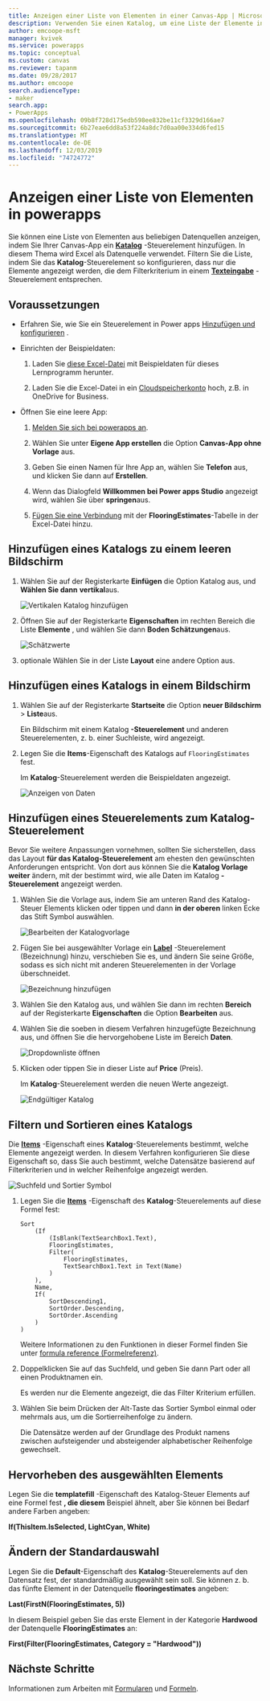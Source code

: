 ```yaml
---
title: Anzeigen einer Liste von Elementen in einer Canvas-App | Microsoft-Dokumentation
description: Verwenden Sie einen Katalog, um eine Liste der Elemente in Ihrer Canvas-App anzuzeigen, und filtern Sie die Liste, indem Sie ein Kriterium angeben.
author: emcoope-msft
manager: kvivek
ms.service: powerapps
ms.topic: conceptual
ms.custom: canvas
ms.reviewer: tapanm
ms.date: 09/28/2017
ms.author: emcoope
search.audienceType:
- maker
search.app:
- PowerApps
ms.openlocfilehash: 09b8f728d175edb598ee832be11cf3329d166ae7
ms.sourcegitcommit: 6b27eae6dd8a53f224a8dc7d0aa00e334d6fed15
ms.translationtype: MT
ms.contentlocale: de-DE
ms.lasthandoff: 12/03/2019
ms.locfileid: "74724772"
---
```

# <a name="show-a-list-of-items-in-power-apps"></a>Anzeigen einer Liste von Elementen in powerapps

Sie können eine Liste von Elementen aus beliebigen Datenquellen anzeigen, indem Sie Ihrer Canvas-App ein **[Katalog](controls/control-gallery.md)** -Steuerelement hinzufügen. In diesem Thema wird Excel als Datenquelle verwendet. Filtern Sie die Liste, indem Sie das **Katalog**-Steuerelement so konfigurieren, dass nur die Elemente angezeigt werden, die dem Filterkriterium in einem **[Texteingabe](controls/control-text-input.md)** -Steuerelement entsprechen.

## <a name="prerequisites"></a>Voraussetzungen

- Erfahren Sie, wie Sie ein Steuerelement in Power apps [Hinzufügen und konfigurieren](add-configure-controls.md) .

- Einrichten der Beispieldaten:
    1. Laden Sie [diese Excel-Datei](https://az787822.vo.msecnd.net/documentation/get-started-from-data/FlooringEstimates.xlsx) mit Beispieldaten für dieses Lernprogramm herunter.

    2. Laden Sie die Excel-Datei in ein [Cloudspeicherkonto](connections/cloud-storage-blob-connections.md) hoch, z.B. in OneDrive for Business.

- Öffnen Sie eine leere App:
    1. [Melden Sie sich bei powerapps an](https://make.powerapps.com?utm_source=padocs&utm_medium=linkinadoc&utm_campaign=referralsfromdoc).

    1. Wählen Sie unter **Eigene App erstellen** die Option **Canvas-App ohne Vorlage** aus.

    1. Geben Sie einen Namen für Ihre App an, wählen Sie **Telefon** aus, und klicken Sie dann auf **Erstellen**.

    1. Wenn das Dialogfeld **Willkommen bei Power apps Studio** angezeigt wird, wählen Sie über **springen**aus.

    1. [Fügen Sie eine Verbindung](add-data-connection.md) mit der **FlooringEstimates**-Tabelle in der Excel-Datei hinzu.

## <a name="add-a-gallery-to-a-blank-screen"></a>Hinzufügen eines Katalogs zu einem leeren Bildschirm

1. Wählen Sie auf der Registerkarte **Einfügen** die Option Katalog aus, und **Wählen Sie dann** **vertikal**aus.

    ![Vertikalen Katalog hinzufügen](./media/add-gallery/gallery-dropdown.png)

1. Öffnen Sie auf der Registerkarte **Eigenschaften** im rechten Bereich die Liste **Elemente** , und wählen Sie dann **Boden Schätzungen**aus.

    ![Schätzwerte](./media/add-gallery/select-layout.png)

1. optionale Wählen Sie in der Liste **Layout** eine andere Option aus.

## <a name="add-a-gallery-in-a-screen"></a>Hinzufügen eines Katalogs in einem Bildschirm

1. Wählen Sie auf der Registerkarte **Startseite** die Option **neuer Bildschirm** > **Liste**aus.

    Ein Bildschirm mit einem Katalog **-Steuerelement** und anderen Steuerelementen, z. b. einer Suchleiste, wird angezeigt.

1. Legen Sie die **Items**-Eigenschaft des Katalogs auf `FlooringEstimates` fest.

    Im **Katalog**-Steuerelement werden die Beispieldaten angezeigt.

    ![Anzeigen von Daten](./media/add-gallery/show-data-default.png)

## <a name="add-a-control-to-the-gallery-control"></a>Hinzufügen eines Steuerelements zum Katalog-Steuerelement
Bevor Sie weitere Anpassungen vornehmen, sollten Sie sicherstellen, dass das Layout **für das Katalog-Steuerelement** am ehesten den gewünschten Anforderungen entspricht. Von dort aus können Sie die **Katalog Vorlage weiter** ändern, mit der bestimmt wird, wie alle Daten im Katalog **-Steuerelement** angezeigt werden.

1. Wählen Sie die Vorlage aus, indem Sie am unteren Rand des Katalog-Steuer Elements klicken oder tippen und dann **in der oberen** linken Ecke das Stift Symbol auswählen.

    ![Bearbeiten der Katalogvorlage](./media/add-gallery/edit-item.png)

2. Fügen Sie bei ausgewählter Vorlage ein **[Label](controls/control-text-box.md)** -Steuerelement (Bezeichnung) hinzu, verschieben Sie es, und ändern Sie seine Größe, sodass es sich nicht mit anderen Steuerelementen in der Vorlage überschneidet.

    ![Bezeichnung hinzufügen](./media/add-gallery/add-text-box.png)

3. Wählen Sie den Katalog aus, und wählen Sie dann im rechten **Bereich** auf der Registerkarte **Eigenschaften** die Option **Bearbeiten** aus.

4. Wählen Sie die soeben in diesem Verfahren hinzugefügte Bezeichnung aus, und öffnen Sie die hervorgehobene Liste im Bereich **Daten**.

    ![Dropdownliste öffnen](./media/add-gallery/open-dropdown.png)

5. Klicken oder tippen Sie in dieser Liste auf **Price** (Preis).

    Im **Katalog**-Steuerelement werden die neuen Werte angezeigt.

    ![Endgültiger Katalog](./media/add-gallery/final-gallery.png)

## <a name="filter-and-sort-a-gallery"></a>Filtern und Sortieren eines Katalogs
Die **[Items](controls/properties-core.md)** -Eigenschaft eines **Katalog**-Steuerelements bestimmt, welche Elemente angezeigt werden. In diesem Verfahren konfigurieren Sie diese Eigenschaft so, dass Sie auch bestimmt, welche Datensätze basierend auf Filterkriterien und in welcher Reihenfolge angezeigt werden.

![Suchfeld und Sortier Symbol](./media/add-gallery/text-search-box.png)

1. Legen Sie die **[Items](controls/properties-core.md)** -Eigenschaft des **Katalog**-Steuerelements auf diese Formel fest:

    ```powerapps-dot
    Sort
        (If
            (IsBlank(TextSearchBox1.Text),
            FlooringEstimates,
            Filter(
                FlooringEstimates,
                TextSearchBox1.Text in Text(Name)
            )
        ),
        Name,
        If(
            SortDescending1,
            SortOrder.Descending,
            SortOrder.Ascending
        )
    )
    ```

    Weitere Informationen zu den Funktionen in dieser Formel finden Sie unter [formula reference (Formelreferenz)](formula-reference.md).

1. Doppelklicken Sie auf das Suchfeld, und geben Sie dann Part oder all einen Produktnamen ein.

    Es werden nur die Elemente angezeigt, die das Filter Kriterium erfüllen.

1. Wählen Sie beim Drücken der Alt-Taste das Sortier Symbol einmal oder mehrmals aus, um die Sortierreihenfolge zu ändern.

    Die Datensätze werden auf der Grundlage des Produkt namens zwischen aufsteigender und absteigender alphabetischer Reihenfolge gewechselt.

## <a name="highlight-the-selected-item"></a>Hervorheben des ausgewählten Elements
Legen Sie die **templatefill** -Eigenschaft des Katalog-Steuer Elements auf eine Formel fest **, die diesem** Beispiel ähnelt, aber Sie können bei Bedarf andere Farben angeben:

**If(ThisItem.IsSelected, LightCyan, White)**

## <a name="change-the-default-selection"></a>Ändern der Standardauswahl
Legen Sie die **Default**-Eigenschaft des **Katalog**-Steuerelements auf den Datensatz fest, der standardmäßig ausgewählt sein soll. Sie können z. b. das fünfte Element in der Datenquelle **flooringestimates** angeben:

**Last(FirstN(FlooringEstimates, 5))**

In diesem Beispiel geben Sie das erste Element in der Kategorie **Hardwood** der Datenquelle **FlooringEstimates** an:

**First(Filter(FlooringEstimates, Category = "Hardwood"))**

## <a name="next-steps"></a>Nächste Schritte
Informationen zum Arbeiten mit [Formularen](working-with-forms.md) und [Formeln](working-with-formulas.md).
